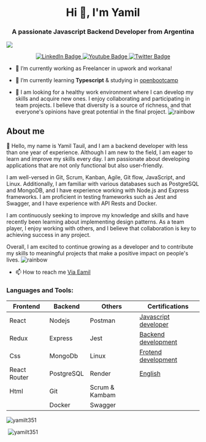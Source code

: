 <h1 align="center">Hi 👋, I'm Yamil</h1>
<h3 align="center">A passionate Javascript Backend Developer from Argentina</h3>
<div align="center">
<p align="left">
<img src ="https://github.com/yamilt351/yamilt351/assets/88646148/d1c3c1dd-8504-47e3-85fc-79b1216ba53b"/>
  </p>
 <div id="badges">
  <a href="your-linkedin-URL">
    <img src="https://img.shields.io/badge/LinkedIn-blue?style=for-the-badge&logo=linkedin&logoColor=white" alt="LinkedIn Badge"/>
  </a>
  <a href="your-youtube-URL">
    <img src="https://img.shields.io/badge/YouTube-red?style=for-the-badge&logo=youtube&logoColor=white" alt="Youtube Badge"/>
  </a>
  <a href="your-twitter-URL">
    <img src="https://img.shields.io/badge/Twitter-blue?style=for-the-badge&logo=twitter&logoColor=white" alt="Twitter Badge"/>
  </a>
</div>
  </div>


- 🔭 I’m currently working as Freelancer in upwork and workana!

- 🌱 I’m currently learning **Typescript** & studying in [openbootcamp](https://campus.open-bootcamp.com/login)

- 🤝 I am looking for a healthy work environment where I can develop my skills and acquire new ones. I enjoy collaborating and participating in team projects. I believe that diversity is a source of richness, and that everyone's opinions have great potential in the final project.
![rainbow](https://github.com/yamilt351/yamilt351/assets/88646148/c92553d4-d47d-4bcb-a505-5e861de4dba6)

## About me 
👋 Hello, my name is Yamil Tauil, and I am a backend developer with less than one year of experience. Although I am new to the field, I am eager to learn and improve my skills every day. I am passionate about developing applications that are not only functional but also user-friendly.

I am well-versed in Git, Scrum, Kanban, Agile, Git flow, JavaScript, and Linux. Additionally, I am familiar with various databases such as PostgreSQL and MongoDB, and I have experience working with Node.js and Express frameworks. I am proficient in testing frameworks such as Jest and Swagger, and I have experience with API Rests and Docker.

I am continuously seeking to improve my knowledge and skills and have recently been learning about implementing design patterns. As a team player, I enjoy working with others, and I believe that collaboration is key to achieving success in any project.

Overall, I am excited to continue growing as a developer and to contribute my skills to meaningful projects that make a positive impact on people's lives.
![rainbow](https://github.com/yamilt351/yamilt351/assets/88646148/c92553d4-d47d-4bcb-a505-5e861de4dba6)

- 📫 How to reach me [Via Eamil](mailto:3bl48d8gf@mozmail.com)

<h3 align="left">Languages and Tools:</h3>

| Frontend        | Backend            | Others                        | Certifications              |
| --------------- | ------------------ | ----------------------------- | ----------------------------|
| React           | Nodejs             | Postman                       | [Javascript developer](link)|
| Redux           | Express            | Jest                          | [Backend development](link) |
| Css             | MongoDb            | Linux                         | [Frotend development](link) |
| React Router    | PostgreSQL         | Render                        | [English](link)             |
| Html            | Git                | Scrum & Kambam                |                             |
|                 | Docker             | Swagger                       |                             |


<div>
<p><img  src="https://github-readme-stats.vercel.app/api/top-langs?username=yamilt351&show_icons=true&locale=en&layout=compact" alt="yamilt351" /></p>
<p>&nbsp;<img src="https://github-readme-stats.vercel.app/api?username=yamilt351&show_icons=true&locale=en" alt="yamilt351" /></p>
</div>

